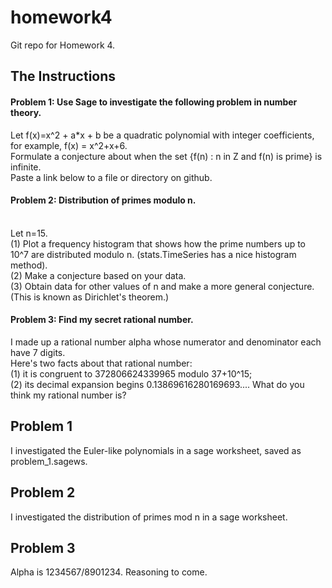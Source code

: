homework4
=========

Git repo for Homework 4.

## The Instructions

#### Problem 1: Use Sage to investigate the following problem in number theory. 
    
Let f(x)=x^2 + a*x + b be a quadratic polynomial with integer coefficients, for example, f(x) = x^2+x+6.    
Formulate a conjecture about when the set {f(n) : n in Z and f(n) is prime} is infinite.     
Paste a link below to a file or directory on github.    

#### Problem 2: Distribution of primes modulo n.  
    
Let n=15.    
(1) Plot a frequency histogram that shows how the prime numbers up to 10^7 are distributed modulo n. (stats.TimeSeries has a nice histogram method).    
(2) Make a conjecture based on your data.    
(3) Obtain data for other values of n and make a more general conjecture. (This is known as Dirichlet's theorem.)    
    

#### Problem 3: Find my secret rational number.

I made up a rational number alpha whose numerator and denominator each have 7 digits.     
Here's two facts about that rational number:    
(1) it is congruent to 372806624339965 modulo 37+10^15;    
(2) its decimal expansion begins 0.13869616280169693.... What do you think my rational number is?    
    
## Problem 1

I investigated the Euler-like polynomials in a sage worksheet, saved as problem_1.sagews.
    
## Problem 2
    
I investigated the distribution of primes mod n in a sage worksheet.
    
## Problem 3
    
Alpha is 1234567/8901234. Reasoning to come.    

